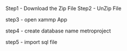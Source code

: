 
Step1 - Download the Zip File
Step2 - UnZip File 

step3 - open xammp App 

step4  - create  database name  metroproject 

step5 -  import sql file 
